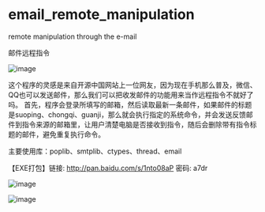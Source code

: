 # email_remote_manipulation
remote manipulation through the e-mail

邮件远程指令

![image](http://i11.tietuku.com/ecf3d5cb5d14274a.jpg)

这个程序的灵感是来自开源中国网站上一位网友，因为现在手机那么普及，微信、QQ也可以发送邮件，那么我们可以把收发邮件的功能用来当作远程指令不就好了吗。
首先，程序会登录所填写的邮箱，然后读取最新一条邮件，如果邮件的标题是suoping、chongqi、guanji，那么就会执行指定的系统命令，并会发送反馈邮件到指令来源的邮箱里，让用户清楚电脑是否接收到指令，随后会删除带有指令标题的邮件，避免重复执行命令。

主要使用库：poplib、smtplib、ctypes、thread、email

【EXE打包】链接: http://pan.baidu.com/s/1nto08aP 密码: a7dr

![image](http://a.hiphotos.baidu.com/image/pic/item/730e0cf3d7ca7bcbda729ec3b8096b63f724a8d5.jpg)

![image](http://i11.tietuku.com/1afe6d52c6d9da49.jpg)
